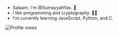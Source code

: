 - Salaam, I'm @SumayyahYas. 👋
- I like programming and cryptography. 👩‍💻
- I'm currently learning JavaScript, Python, and C.

![Profile views](https://komarev.com/ghpvc/?username=SumayyahYas&color=62B081)

